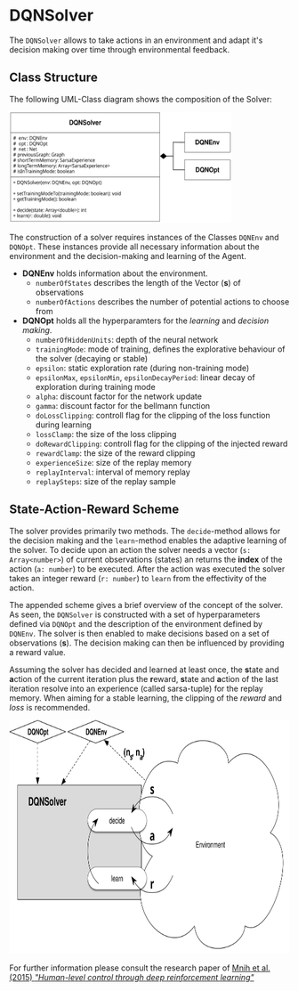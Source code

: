 # DQNSolver

The `DQNSolver` allows to take actions in an environment and adapt it's decision making over time through environmental feedback.

## Class Structure

The following UML-Class diagram shows the composition of the Solver:

<img src="../docs/img/dqn-solver-uml.svg" width="400px" height="200px"></img>

The construction of a solver requires instances of the Classes `DQNEnv` and `DQNOpt`. These instances provide all necessary information about the environment and the decision-making and learning of the Agent.

- **DQNEnv** holds information about the environment.
  - `numberOfStates` describes the length of the Vector (**s**) of observations
  - `numberOfActions` describes the number of potential actions to choose from
- **DQNOpt** holds all the hyperparamters for the *learning* and *decision making*.
  - `numberOfHiddenUnits`: depth of the neural network
  - `trainingMode`: mode of training, defines the explorative behaviour of the solver (decaying or stable)
  - `epsilon`: static exploration rate (during non-training mode)
  - `epsilonMax`, `epsilonMin`, `epsilonDecayPeriod`: linear decay of exploration during training mode
  - `alpha`: discount factor for the network update
  - `gamma`: discount factor for the bellmann function
  - `doLossClipping`: controll flag for the clipping of the loss function during learning
  - `lossClamp`: the size of the loss clipping
  - `doRewardClipping`: controll flag for the clipping of the injected reward
  - `rewardClamp`: the size of the reward clipping
  - `experienceSize`: size of the replay memory
  - `replayInterval`: interval of memory replay
  - `replaySteps`: size of the replay sample

## State-Action-Reward Scheme

The solver provides primarily two methods. The `decide`-method allows for the decision making and the `learn`-method enables the adaptive learning of the solver. To decide upon an action the solver needs a vector (`s: Array<number>`) of current observations (states) an returns the **index** of the action (`a: number`) to be executed. After the action was executed the solver takes an integer reward (`r: number`) to `learn` from the effectivity of the action.

The appended scheme gives a brief overview of the concept of the solver. As seen, the `DQNSolver` is constructed with a set of hyperparameters defined via `DQNOpt` and the description of the environment defined by `DQNEnv`. The solver is then enabled to make decisions based on a set of observations (**s**). The decision making can then be influenced by providing a reward value.

Assuming the solver has decided and learned at least once, the **s**tate and **a**ction of the current iteration plus the **r**eward, **s**tate and **a**ction of the last iteration resolve into an experience (called sarsa-tuple) for the replay memory. When aiming for a stable learning, the clipping of the *reward* and *loss* is recommended.

<img src="../docs/img/dqn-solver.svg" width="600px" height="420px"></img>

For further information please consult the research paper of [Mnih et al. (2015) *"Human-level control through deep reinforcement learning"*](http://www.nature.com/articles/nature14236)
